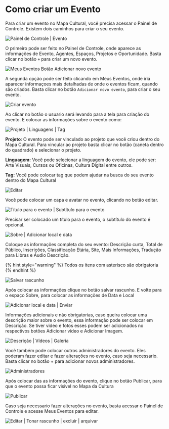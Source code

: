 # Como criar um Evento

Para criar um evento no Mapa Cultural, você precisa acessar o Painel de Controle. Existem dois caminhos para criar o seu evento. 

![Painel de Controle \| Evento](../.gitbook/assets/como-criar-um-evento01.png)

O primeiro pode ser feito no Painel de Controle, onde aparece as informações de Evento, Agentes, Espaços, Projetos e Oportunidade. Basta clicar no botão `+` para criar um novo evento.

![Meus Eventos  Bot&#xE3;o Adicionar novo evento](../.gitbook/assets/como-criar-um-evento02.png)

A segunda opção pode ser feito clicando em Meus Eventos, onde iriá aparecer informaçoes mais detalhadas de onde o eventos ficam, quando são criados. Basta clicar no botão `Adicionar novo evento`, para criar o seu evento. 

![Criar evento](../.gitbook/assets/como-criar-um-evento03.png)

Ao clicar no botão o usuario será levando para a tela para criação do evento. E colocar as informações sobre o evento como: 

![Projeto \| Linguagens \| Tag ](../.gitbook/assets/como-criar-um-evento04.png)

**Projeto**: O evento pode ser vinculado ao projeto que você criou dentro do Mapa Cultural. Para vincular ao projeto basta clicar no botão \(caneta dentro do quadrado\) e selecionar o projeto. 

**Linguagem:** Você pode selecionar a linguagem do evento, ele pode ser: Arte Visuais, Cursos ou Oficinas, Cultura Digital entre outros. 

**Tag:** Você pode colocar tag que podem ajudar na busca do seu evento dentro do Mapa Cultural

![Editar](../.gitbook/assets/como-criar-um-evento05.png)

Você pode colocar um capa e avatar no evento, clicando no botão editar.

![T&#xED;tulo para o evento \| Subt&#xED;tulo para o evento](../.gitbook/assets/como-criar-um-evento06.png)

Precisar ser colocado um título para o evento, o subtítulo do evento é opcional.

![Sobre \| Adicionar local e data](../.gitbook/assets/como-criar-um-evento08.png)

Coloque as informações completa do seu evento: Descrição curta, Total de Público, Inscrições, Classificação Etária, Site, Mais Informações, Tradução para Libras e Áudio Descrição.

{% hint style="warning" %}
Todos os itens com asterisco são obrigatoria
{% endhint %}

![Salvar rascunho](../.gitbook/assets/como-criar-um-evento07.png)

Após colocar as informações clique no botão salvar rascunho. E volte para o espaço Sobre, para colocar as informações de Data e Local

![Adicionar local e data \| Enviar](../.gitbook/assets/como-criar-um-evento09.png)

Informações adicionais e não obrigatorias, caso queira colocar uma descrição maior sobre o evento, essa informação pode ser colocar em Descrição. Se tiver video e fotos esses podem ser adicionados no respectivos botões Adicionar vídeo e Adicionar Imagem.

![Descri&#xE7;&#xE3;o \| V&#xED;deos \| Galeria](../.gitbook/assets/como-criar-um-evento10.png)

Você também pode colocar outros administradores do evento. Eles poderam fazer editar e fazer alterações no evento, caso seja necessario. Basta clicar no botão + para adicionar novos administradores. 

![Administradores](../.gitbook/assets/como-criar-um-evento11.png)

Após colocar das as informações do evento, clique no botão Publicar, para que o evento possa ficar visivel no Mapa da Cultura

![Publicar](../.gitbook/assets/como-criar-um-evento15.png)

Caso seja necessario fazer alterações no evento, basta acessar o Painel de Controle e acesse Meus Eventos para editar. 

![Editar \| Tonar rascunho \| excluir \| arquivar](../.gitbook/assets/como-criar-um-evento14.png)



